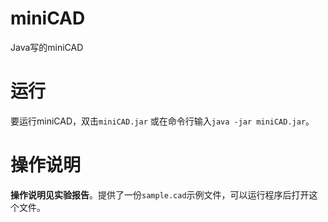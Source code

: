 # miniCAD

Java写的miniCAD

# 运行

要运行miniCAD，双击`miniCAD.jar` 或在命令行输入`java -jar miniCAD.jar`。

# 操作说明

**操作说明见实验报告**。提供了一份`sample.cad`示例文件，可以运行程序后打开这个文件。